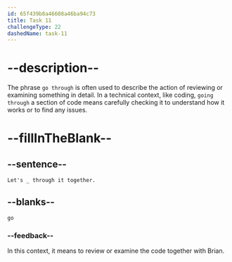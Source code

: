 ```yaml
---
id: 65f439b8a46608a46ba94c73
title: Task 11
challengeType: 22
dashedName: task-11
---
```


<!--
AUDIO REFERENCE: 
Sarah: Let's _ through it together.
-->

# --description--

The phrase `go through` is often used to describe the action of reviewing or examining something in detail. In a technical context, like coding, `going through` a section of code means carefully checking it to understand how it works or to find any issues.

# --fillInTheBlank--

## --sentence--

`Let's _ through it together.`

## --blanks--

`go`

### --feedback--

In this context, it means to review or examine the code together with Brian.
